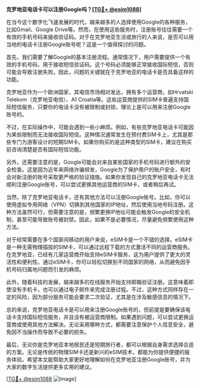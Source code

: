 **克罗地亚电话卡可以注册Google吗？[[TG💪+ @esim1088](https://t.me/s/esim1088)]**

在当今这个数字化飞速发展的时代，越来越多的人选择使用Google的各种服务，比如Gmail、Google Drive等。然而，在使用这些服务时，注册账号往往需要一个有效的手机号码来接收验证码。对于在克罗地亚生活或旅行的人来说，是否可以用当地的电话卡注册Google账号呢？这是一个值得探讨的问题。

首先，我们需要了解Google的基本注册流程。通常情况下，用户需要提供一个有效的手机号码，用于接收短信验证码。这个号码必须能够正常接收国际短信，否则可能会导致注册失败。因此，问题的关键就在于克罗地亚的电话卡是否具备这样的功能。

克罗地亚作为一个欧洲国家，其电信市场相对发达，拥有多个运营商，如Hrvatski Telekom（克罗地亚电信）、A1 Croatia等。这些运营商提供的SIM卡普遍支持国际短信服务，只要你的电话卡没有被限制或封锁，理论上是可以用来注册Google账号的。

不过，在实际操作中，可能会遇到一些小麻烦。例如，有些克罗地亚电话卡可能因为某些限制而无法接收国际短信。这种情况通常发生在预付费SIM卡上，尤其是那些专门为游客设计的短期SIM卡。如果你购买的是这种类型的SIM卡，建议在购买前咨询清楚是否有国际短信功能。

另外，还需要注意的是，Google可能会对来自某些国家的手机号码进行额外的安全检查。这是因为近年来网络诈骗频发，Google为了保护用户的账户安全，有时会对新注册的账号采取更严格的验证措施。如果你发现自己的克罗地亚电话卡无法顺利注册Google账号，可以尝试更换其他运营商的SIM卡，或者稍后再试。

当然，除了克罗地亚电话卡，还有其他方法可以注册Google账号。比如，你可以使用虚拟专用网络（VPN）切换到其他国家的IP地址，然后使用当地号码注册。这种方法虽然可行，但需要注意的是，频繁更换IP地址可能会触发Google的安全机制，甚至可能导致账号被封禁。因此，如果不是必要情况，尽量避免频繁使用这种方法。

对于经常需要在多个国家间移动的用户来说，eSIM卡是一个不错的选择。eSIM卡是一种无需物理插拔的SIM卡，可以通过远程下载的方式激活不同的运营商服务。在克罗地亚，已经有几家运营商开始支持eSIM卡服务，这为用户提供了更大的灵活性和便利性。通过eSIM卡，你可以轻松切换到不同国家的网络，从而避免因手机号码归属地问题而引发的麻烦。

此外，随着科技的发展，越来越多的在线服务开始支持邮箱验证注册。这意味着即使没有手机卡，也可以通过电子邮件来完成注册过程。不过，这种方式同样存在一定的风险，因为部分服务可能会要求二次验证，尤其是在涉及敏感信息的情况下。

总的来说，克罗地亚电话卡是可以用来注册Google账号的，但前提是要确保该电话卡支持国际短信服务，并且没有被运营商限制。如果遇到问题，可以尝试更换运营商或使用其他方法解决。无论采用哪种方式，都需要注意保护个人信息安全，避免因不当操作而导致不必要的损失。

最后，无论你是克罗地亚本地居民还是短期旅行者，都可以根据自身需求选择合适的方案。无论是传统的物理SIM卡还是新兴的eSIM技术，都能为你提供便捷的服务体验。希望本文能帮助大家更好地理解如何在克罗地亚注册Google账号，并为大家的数字生活提供更多实用的建议。

[[TG💪+ @esim1088](https://t.me/s/esim1088) ![Image](https://i.postimg.cc/4NQfJmqS/Snipaste-2025-05-13-00-14-12.png)]